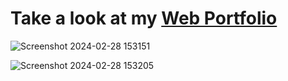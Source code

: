 # Take a look at my [Web Portfolio](https://barbarapapa.github.io/My-Portfolio/) 

![Screenshot 2024-02-28 153151](https://github.com/BarbaraPapa/My-Portfolio/assets/103266205/ac88d4e3-a81c-437a-8dfc-c4fedab9ae28)


![Screenshot 2024-02-28 153205](https://github.com/BarbaraPapa/My-Portfolio/assets/103266205/fb9a9ead-c707-4713-84e8-2dd1d4f2a8e4)
